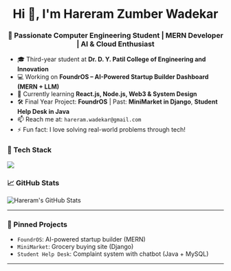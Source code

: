 <h1 align="center">Hi 👋, I'm Hareram Zumber Wadekar</h1>
<h3 align="center">🚀 Passionate Computer Engineering Student | MERN Developer | AI & Cloud Enthusiast</h3>

- 🎓 Third-year student at **Dr. D. Y. Patil College of Engineering and Innovation**
- 💻 Working on **FoundrOS – AI-Powered Startup Builder Dashboard (MERN + LLM)**
- 🌱 Currently learning **React.js, Node.js, Web3 & System Design**
- 🛠️ Final Year Project: **FoundrOS** | Past: **MiniMarket in Django**, **Student Help Desk in Java**
- 📫 Reach me at: `hareram.wadekar@gmail.com`
- ⚡ Fun fact: I love solving real-world problems through tech!

### 🧰 Tech Stack
<p>
  <img src="https://skillicons.dev/icons?i=java,js,python,cpp,react,nodejs,express,mongodb,mysql,html,css,bootstrap,git,github,vscode,postman" />
</p>

### 📈 GitHub Stats
![Hareram's GitHub Stats](https://github-readme-stats.vercel.app/api?username=hareramwadekar&show_icons=true&theme=radical)

---

### 📌 Pinned Projects
- `FoundrOS`: AI-powered startup builder (MERN)
- `MiniMarket`: Grocery buying site (Django)
- `Student Help Desk`: Complaint system with chatbot (Java + MySQL)

---
